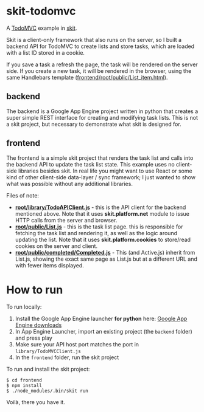 # skit-todomvc

A <a href="http://todomvc.com/">TodoMVC</a> example in <a href="http://skitjs.com/">skit</a>.

Skit is a client-only framework that also runs on the server, so I built a backend API for TodoMVC to create lists and store tasks, which are loaded with a list ID stored in a cookie.

If you save a task a refresh the page, the task will be rendered on the server side. If you create a new task, it will be rendered in the browser, using the same Handlebars template (<a href="https://github.com/taylorhughes/skit-todomvc/blob/master/frontend/root/public/List_item.html">frontend/root/public/List_item.html</a>).

## backend

The backend is a Google App Engine project written in python that creates a super simple REST interface for creating and modifying task lists. This is not a skit project, but necessary to demonstrate what skit is designed for.

## frontend

The frontend is a simple skit project that renders the task list and calls into the backend API to update the task list state. This example uses no client-side libraries besides skit. In real life you might want to use React or some kind of other client-side data-layer / sync framework; I just wanted to show what was possible without any additional libraries.

Files of note:

* <a href="https://github.com/taylorhughes/skit-todomvc/blob/master/frontend/root/library/TodoAPIClient.js">__root/library/TodoAPIClient.js__</a> - this is the API client for the backend mentioned above. Note that it uses __skit.platform.net__ module to issue HTTP calls from the server and browser.
* <a href="https://github.com/taylorhughes/skit-todomvc/blob/master/frontend/root/public/List.js">__root/public/List.js__</a> - this is the task list page. this is responsible for fetching the task list and rendering it, as well as the logic around updating the list. Note that it uses __skit.platform.cookies__ to store/read cookies on the server and client.
* <a href="https://github.com/taylorhughes/skit-todomvc/blob/master/frontend/root/public/completed/Completed.js">__root/public/completed/Completed.js__</a> - This (and Active.js) inherit from List.js, showing the exact same page as List.js but at a different URL and with fewer items displayed.
 
# How to run

To run locally:

1. Install the Google App Engine launcher __for python__ here: <a href="https://cloud.google.com/appengine/downloads">Google App Engine downloads</a>
2. In App Engine Launcher, import an existing project (the <code>backend</code> folder) and press play
3. Make sure your API host port matches the port in <code>library/TodoMVCClient.js</code>
4. In the <code>frontend</code> folder, run the skit project

To run and install the skit project:

    $ cd frontend
    $ npm install
    $ ./node_modules/.bin/skit run

Voilà, there you have it.


